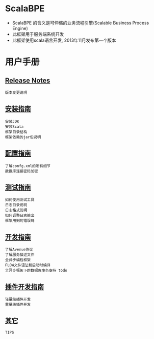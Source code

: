 # ScalaBPE

* ScalaBPE 的含义是可伸缩的业务流程引擎(Scalable Business Process Engine)
* 此框架用于服务端系统开发
* 此框架使用scala语言开发, 2013年11月发布第一个版本

# 用户手册

## [Release Notes](doc/releasenotes.md) 

	版本变更说明

## [安装指南](doc/install.md) 

	安装JDK
	安装Scala
	框架目录结构
	框架依赖的jar包说明

## [配置指南](doc/config.md) 

	了解confg.xml的所有细节
	数据库连接密码加密

## [测试指南](doc/test.md) 

	如何使用测试工具
	日志目录说明
	日志格式说明
	如何调整日志输出
	框架用到的错误码

## [开发指南](doc/develop.md)

	了解Avenue协议
	了解服务描述文件
	全异步编程框架
	FLOW文件语法和启动时编译
	全异步框架下的数据库事务支持 todo

## [插件开发指南](doc/plugin.md) 

	轻量级插件开发
	重量级插件开发

## [其它](doc/other.md) 

	TIPS

